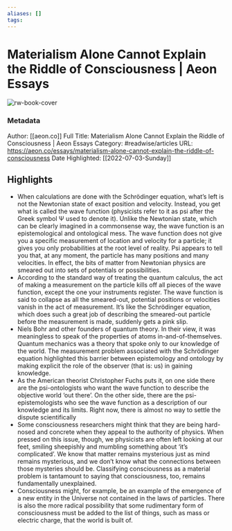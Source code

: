 ```yaml
---
aliases: []
tags:
---
```

# Materialism Alone Cannot Explain the Riddle of Consciousness | Aeon Essays

![rw-book-cover](https://readwise-assets.s3.amazonaws.com/static/images/article0.00998d930354.png)
### Metadata
Author: [[aeon.co]]
Full Title: Materialism Alone Cannot Explain the Riddle of Consciousness | Aeon Essays
Category: #readwise/articles
URL: https://aeon.co/essays/materialism-alone-cannot-explain-the-riddle-of-consciousness
Date Highlighted: [[2022-07-03-Sunday]]

## Highlights
- When calculations are done with the Schrödinger equation, what’s left is not the Newtonian state of exact position and velocity. Instead, you get what is called the wave function (physicists refer to it as psi after the Greek symbol Ψ used to denote it). Unlike the Newtonian state, which can be clearly imagined in a commonsense way, the wave function is an epistemological and ontological mess. The wave function does not give you a specific measurement of location and velocity for a particle; it gives you only probabilities at the root level of reality. Psi appears to tell you that, at any moment, the particle has many positions and many velocities. In effect, the bits of matter from Newtonian physics are smeared out into sets of potentials or possibilities.
- According to the standard way of treating the quantum calculus, the act of making a measurement on the particle kills off all pieces of the wave function, except the one your instruments register. The wave function is said to collapse as all the smeared-out, potential positions or velocities vanish in the act of measurement. It’s like the Schrödinger equation, which does such a great job of describing the smeared-out particle before the measurement is made, suddenly gets a pink slip.
- Niels Bohr and other founders of quantum theory. In their view, it was meaningless to speak of the properties of atoms in-and-of-themselves. Quantum mechanics was a theory that spoke only to our knowledge of the world. The measurement problem associated with the Schrödinger equation highlighted this barrier between epistemology and ontology by making explicit the role of the observer (that is: us) in gaining knowledge.
- As the American theorist Christopher Fuchs puts it, on one side there are the psi-ontologists who want the wave function to describe the objective world ‘out there’. On the other side, there are the psi-epistemologists who see the wave function as a description of our knowledge and its limits. Right now, there is almost no way to settle the dispute scientifically
- Some consciousness researchers might think that they are being hard-nosed and concrete when they appeal to the authority of physics. When pressed on this issue, though, we physicists are often left looking at our feet, smiling sheepishly and mumbling something about ‘it’s complicated’. We know that matter remains mysterious just as mind remains mysterious, and we don’t know what the connections between those mysteries should be. Classifying consciousness as a material problem is tantamount to saying that consciousness, too, remains fundamentally unexplained.
- Consciousness might, for example, be an example of the emergence of a new entity in the Universe not contained in the laws of particles. There is also the more radical possibility that some rudimentary form of consciousness must be added to the list of things, such as mass or electric charge, that the world is built of.

